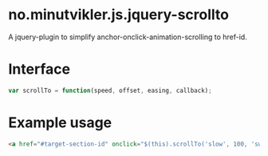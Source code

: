 no.minutvikler.js.jquery-scrollto
=================================

A jquery-plugin to simplify anchor-onclick-animation-scrolling to href-id.

Interface
=========

```javascript
var scrollTo = function(speed, offset, easing, callback);
```

Example usage
=============

```html
<a href="#target-section-id" onclick="$(this).scrollTo('slow', 100, 'swing', function() { console.log('Complete'); });return false;"> Click me to scroll</a>
```
